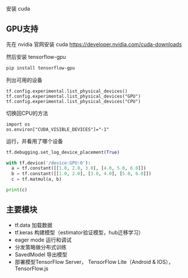 安装 cuda

## GPU支持
先在 nvidia 官网安装 cuda https://developer.nvidia.com/cuda-downloads

然后安装 tensorflow-gpu
```bash
pip install tensorflow-gpu
```

列出可用的设备
```
tf.config.experimental.list_physical_devices()
tf.config.experimental.list_physical_devices("GPU")
tf.config.experimental.list_physical_devices("CPU")
```


切换回CPU的方法
```
import os
os.environ["CUDA_VISIBLE_DEVICES"]="-1"
```


运行，并看用了哪个设备
```python
tf.debugging.set_log_device_placement(True)

with tf.device('/device:GPU:0'):
  a = tf.constant([[1.0, 2.0, 3.0], [4.0, 5.0, 6.0]])
  b = tf.constant([[1.0, 2.0], [3.0, 4.0], [5.0, 6.0]])
  c = tf.matmul(a, b)

print(c)
```

## 主要模块

- tf.data 加载数据
- tf.keras 构建模型（estimator验证模型，hub迁移学习）
- eager mode 运行和调试
- 分发策略做分布式训练
- SavedModel 导出模型
- 部署模型TensorFlow Server， TensorFlow Lite（Android & IOS）， TensorFlow.js
